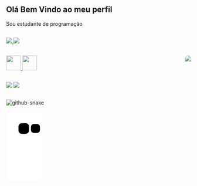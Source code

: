    ## Olá Bem Vindo ao meu perfil
   
   <div>
   <p>Sou estudante de programação</p>
   </div>
   
   ##
      
   <div>
        <a href="https://github.com/JuanPinheiroFIAP">
        <img height="150em" src="https://github-readme-stats.vercel.app/api/top-langs/?username=JuanPinheiroFIAP&layout=compact&langs_count=7&theme=codeSTACKr"/>
        <img height="150em" src="https://github-readme-stats.vercel.app/api?username=JuanPinheiroFIAP&show_icons=true&theme=codeSTACKr&include_all_commits=true&count_private=true"/>
   </div>
   
   ## 
 
  <div>
        <img aling="center"src="https://cdn.jsdelivr.net/gh/devicons/devicon/icons/python/python-original.svg" width="40" height="40"/>
        <img aling="center" src="https://cdn.jsdelivr.net/gh/devicons/devicon/icons/git/git-original.svg" width="40" height="40"/>
        <img align="right" src="https://media.giphy.com/media/zOvBKUUEERdNm/giphy.gif" height="150" style="border-radius:50px;"/>
  </div> 
   
   
   ##
   <div>
      <a href="https://instagram.com/juan.pinheiro_" target="_blank"><img src="https://img.shields.io/badge/-Instagram-%23E4405F?style=for-the-badge&logo=instagram&logoColor=white" target="_blank"></a>
      <a href="https://www.linkedin.com/in/juan_pinheiro-45875016a" target="_blank"><img src="https://img.shields.io/badge/-LinkedIn-%230077B5?style=for-the-badge&logo=linkedin&logoColor=white" target="_blank"></a>
   </div>
   
   ##
     
 <picture>
  <source media="(prefers-color-scheme: dark)" srcset="github-snake-dark.svg" />
  <source media="(prefers-color-scheme: light)" srcset="github-snake.svg" />
  <img alt="github-snake" src="github-snake.svg" />
</picture>
              
   ![Snake animation](https://github.com/JuanPinheiroFIAP/JuanPinheiroFIAP/blob/output/github-contribution-grid-snake.svg)
